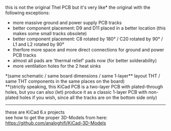 this is not the original Thel PCB but it's very like\* the original with the following exceptions:  
* more massive ground and power supply PCB tracks  
* better component placement: D9 and D11 placed in a better location (this makes some small tracks obsolete)  
* better component placement: C8 rotated by 180° / C20 rotated by 90° / L1 and L2 rotated by 90°  
* therfore more space and more direct connections for ground and power PCB tracks
* almost all pads are 'thermal relief' pads now (for better solderability)
* more ventilation holes for the 2 heat sinks
  
\*(same schematic / same board dimensions / same 1-layer\*\* layout THT / same THT components in the same places on the board)  
\*\*(strictly speaking, this KiCad PCB is a two-layer PCB with plated-through holes, but you can also (let) produce it as a classic 1-layer PCB with non-plated holes if you wish, since all the tracks are on the bottom side only)  
  
----  
  
these are KiCad 6.x projects  
see how to get the proper 3D-Models from here: https://github.com/analoghifi/KiCad-3D-Models


